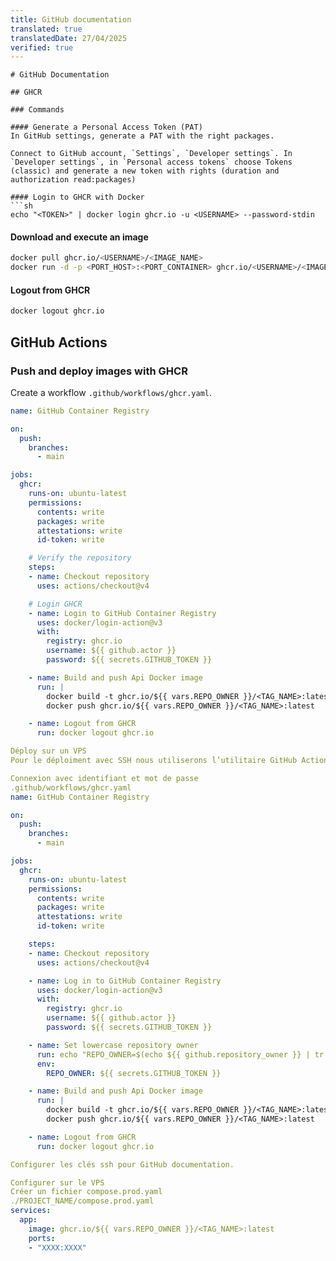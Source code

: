 ```yaml
---
title: GitHub documentation
translated: true
translatedDate: 27/04/2025
verified: true
---
```


```
# GitHub Documentation

## GHCR

### Commands

#### Generate a Personal Access Token (PAT)
In GitHub settings, generate a PAT with the right packages.

Connect to GitHub account, `Settings`, `Developer settings`. In `Developer settings`, in `Personal access tokens` choose Tokens (classic) and generate a new token with rights (duration and authorization read:packages)

#### Login to GHCR with Docker
```sh
echo "<TOKEN>" | docker login ghcr.io -u <USERNAME> --password-stdin
```

#### Download and execute an image
```sh
docker pull ghcr.io/<USERNAME>/<IMAGE_NAME>
docker run -d -p <PORT_HOST>:<PORT_CONTAINER> ghcr.io/<USERNAME>/<IMAGE_NAME>
```

#### Logout from GHCR
```sh
docker logout ghcr.io
```

## GitHub Actions

### Push and deploy images with GHCR

Create a workflow `.github/workflows/ghcr.yaml`.

```yml
name: GitHub Container Registry

on:
  push:
    branches:
      - main

jobs:
  ghcr:
    runs-on: ubuntu-latest
    permissions:
      contents: write
      packages: write
      attestations: write
      id-token: write

    # Verify the repository
    steps:
    - name: Checkout repository
      uses: actions/checkout@v4

    # Login GHCR
    - name: Login to GitHub Container Registry
      uses: docker/login-action@v3
      with:
        registry: ghcr.io
        username: ${{ github.actor }}
        password: ${{ secrets.GITHUB_TOKEN }}

    - name: Build and push Api Docker image
      run: |
        docker build -t ghcr.io/${{ vars.REPO_OWNER }}/<TAG_NAME>:latest ./<APP_CODE>
        docker push ghcr.io/${{ vars.REPO_OWNER }}/<TAG_NAME>:latest

    - name: Logout from GHCR
      run: docker logout ghcr.io

Déploy sur un VPS
Pour le déploiment avec SSH nous utiliserons l’utilitaire GitHub Actions, appleboy.

Connexion avec identifiant et mot de passe
.github/workflows/ghcr.yaml
name: GitHub Container Registry

on:
  push:
    branches:
      - main

jobs:
  ghcr:
    runs-on: ubuntu-latest
    permissions:
      contents: write
      packages: write
      attestations: write
      id-token: write

    steps:
    - name: Checkout repository
      uses: actions/checkout@v4

    - name: Log in to GitHub Container Registry
      uses: docker/login-action@v3
      with:
        registry: ghcr.io
        username: ${{ github.actor }}
        password: ${{ secrets.GITHUB_TOKEN }}

    - name: Set lowercase repository owner
      run: echo "REPO_OWNER=$(echo ${{ github.repository_owner }} | tr '[:upper:]' '[:lower:]')" >> $GITHUB_ENV
      env:
        REPO_OWNER: ${{ secrets.GITHUB_TOKEN }}

    - name: Build and push Api Docker image
      run: |
        docker build -t ghcr.io/${{ vars.REPO_OWNER }}/<TAG_NAME>:latest ./<APP_CODE>
        docker push ghcr.io/${{ vars.REPO_OWNER }}/<TAG_NAME>:latest

    - name: Logout from GHCR
      run: docker logout ghcr.io

Configurer les clés ssh pour GitHub documentation.

Configurer sur le VPS
Créer un fichier compose.prod.yaml
./PROJECT_NAME/compose.prod.yaml
services:
  app:
    image: ghcr.io/${{ vars.REPO_OWNER }}/<TAG_NAME>:latest
    ports:
    - "XXXX:XXXX"
```
